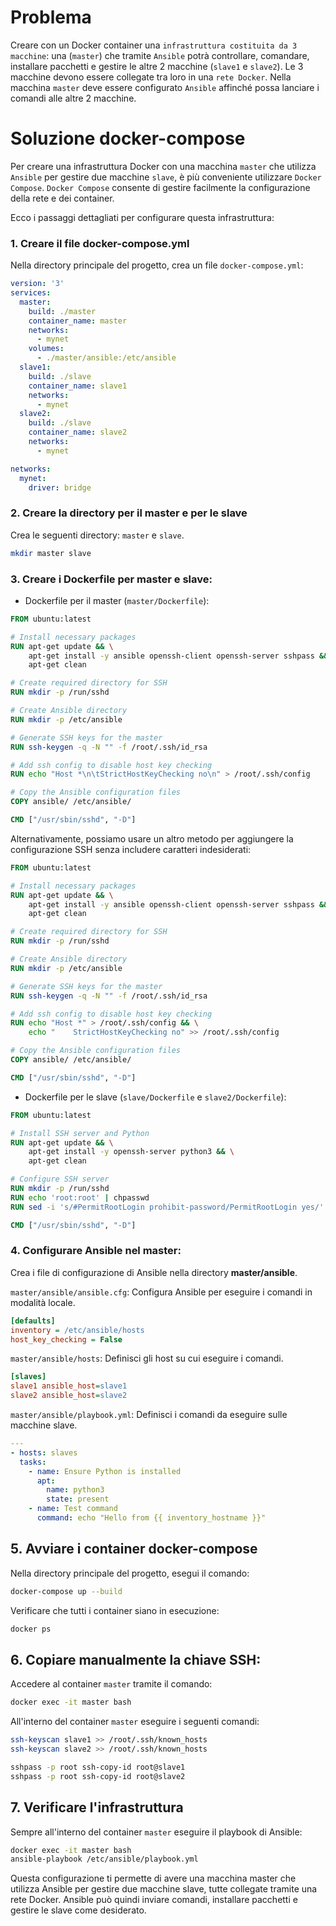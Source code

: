 # Problema
Creare con un Docker container una `infrastruttura costituita da 3 macchine`:
una (`master`) che tramite `Ansible` potrà controllare, comandare, installare pacchetti e gestire le altre 2 macchine (`slave1` e `slave2`). 
Le 3 macchine devono essere collegate tra loro in una `rete Docker`. 
Nella macchina `master` deve essere configurato `Ansible` affinché possa lanciare i comandi alle altre 2 macchine. 


# Soluzione docker-compose
Per creare una infrastruttura Docker con una macchina `master` che utilizza `Ansible` per gestire due macchine `slave`, 
è più conveniente utilizzare `Docker Compose`. 
`Docker Compose` consente di gestire facilmente la configurazione della rete e dei container.

Ecco i passaggi dettagliati per configurare questa infrastruttura:

### 1. Creare il file docker-compose.yml
Nella directory principale del progetto, crea un file `docker-compose.yml`:
```yaml
version: '3'
services:
  master:
    build: ./master
    container_name: master
    networks:
      - mynet
    volumes:
      - ./master/ansible:/etc/ansible
  slave1:
    build: ./slave
    container_name: slave1
    networks:
      - mynet
  slave2:
    build: ./slave
    container_name: slave2
    networks:
      - mynet

networks:
  mynet:
    driver: bridge
```

### 2. Creare la directory per il master e per le slave
Crea le seguenti directory: `master` e `slave`.
```bash
mkdir master slave
```


### 3. Creare i Dockerfile per master e slave:
- Dockerfile per il master (`master/Dockerfile`):
```dockerfile
FROM ubuntu:latest

# Install necessary packages
RUN apt-get update && \
    apt-get install -y ansible openssh-client openssh-server sshpass && \
    apt-get clean

# Create required directory for SSH
RUN mkdir -p /run/sshd

# Create Ansible directory
RUN mkdir -p /etc/ansible

# Generate SSH keys for the master
RUN ssh-keygen -q -N "" -f /root/.ssh/id_rsa

# Add ssh config to disable host key checking
RUN echo "Host *\n\tStrictHostKeyChecking no\n" > /root/.ssh/config

# Copy the Ansible configuration files
COPY ansible/ /etc/ansible/

CMD ["/usr/sbin/sshd", "-D"]
```
Alternativamente, possiamo usare un altro metodo per aggiungere la configurazione SSH senza includere caratteri indesiderati:
```dockerfile
FROM ubuntu:latest

# Install necessary packages
RUN apt-get update && \
    apt-get install -y ansible openssh-client openssh-server sshpass && \
    apt-get clean

# Create required directory for SSH
RUN mkdir -p /run/sshd

# Create Ansible directory
RUN mkdir -p /etc/ansible

# Generate SSH keys for the master
RUN ssh-keygen -q -N "" -f /root/.ssh/id_rsa

# Add ssh config to disable host key checking
RUN echo "Host *" > /root/.ssh/config && \
    echo "    StrictHostKeyChecking no" >> /root/.ssh/config

# Copy the Ansible configuration files
COPY ansible/ /etc/ansible/

CMD ["/usr/sbin/sshd", "-D"]
```

- Dockerfile per le slave (`slave/Dockerfile` e `slave2/Dockerfile`):
```dockerfile
FROM ubuntu:latest

# Install SSH server and Python
RUN apt-get update && \
    apt-get install -y openssh-server python3 && \
    apt-get clean

# Configure SSH server
RUN mkdir -p /run/sshd
RUN echo 'root:root' | chpasswd
RUN sed -i 's/#PermitRootLogin prohibit-password/PermitRootLogin yes/' /etc/ssh/sshd_config

CMD ["/usr/sbin/sshd", "-D"]
```

### 4.  Configurare Ansible nel master:
Crea i file di configurazione di Ansible nella directory **master/ansible**.

`master/ansible/ansible.cfg`: Configura Ansible per eseguire i comandi in modalità locale.
```ini
[defaults]
inventory = /etc/ansible/hosts
host_key_checking = False
```

`master/ansible/hosts`: Definisci gli host su cui eseguire i comandi.
```ini
[slaves]
slave1 ansible_host=slave1
slave2 ansible_host=slave2
```

`master/ansible/playbook.yml`: Definisci i comandi da eseguire sulle macchine slave.
```yaml
---
- hosts: slaves
  tasks:
    - name: Ensure Python is installed
      apt:
        name: python3
        state: present
    - name: Test command
      command: echo "Hello from {{ inventory_hostname }}"
```


## 5. Avviare i container docker-compose
Nella directory principale del progetto, esegui il comando:
```bash
docker-compose up --build
```
Verificare che tutti i container siano in esecuzione:
```bash
docker ps
```


## 6. Copiare manualmente la chiave SSH:
Accedere al container `master` tramite il comando:
```bash
docker exec -it master bash
```
All'interno del container `master` eseguire i seguenti comandi:
```bash
ssh-keyscan slave1 >> /root/.ssh/known_hosts
ssh-keyscan slave2 >> /root/.ssh/known_hosts

sshpass -p root ssh-copy-id root@slave1
sshpass -p root ssh-copy-id root@slave2
```


## 7. Verificare l'infrastruttura
Sempre all'interno del container `master` eseguire il playbook di Ansible:
```bash
docker exec -it master bash
ansible-playbook /etc/ansible/playbook.yml
```

Questa configurazione ti permette di avere una macchina master che utilizza Ansible per gestire due macchine slave, 
tutte collegate tramite una rete Docker. 
Ansible può quindi inviare comandi, installare pacchetti e gestire le slave come desiderato.

